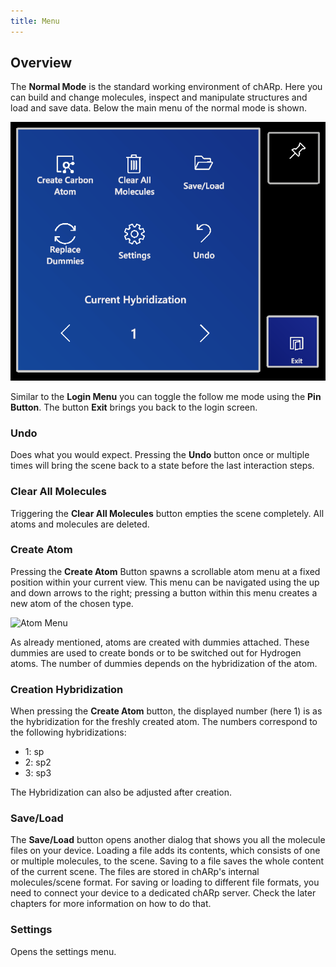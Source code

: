 ```yaml
---
title: Menu
---
```


## Overview
The **Normal Mode** is the standard working environment of chARp.
Here you can build and change molecules, inspect and manipulate structures and load and save data.
Below the main menu of the normal mode is shown.

<img src="/images/manual/normal_mode_menu.png" alt="Normal Mode Menu" class="mx-auto max-w-md" />

Similar to the **Login Menu** you can toggle the follow me mode using the **Pin Button**.
The button **Exit** brings you back to the login screen.

### Undo
Does what you would expect.
Pressing the **Undo** button once or multiple times will bring the scene back to a state before the last interaction steps.

### Clear All Molecules
Triggering the **Clear All Molecules** button empties the scene completely.
All atoms and molecules are deleted.

### Create Atom
Pressing the **Create Atom** Button spawns a scrollable atom menu at a fixed position within your current view.
This menu can be navigated using the up and down arrows to the right; pressing a button within this menu creates a new atom of the chosen type.

<img src="/images/manual/atom_menu.png" alt="Atom Menu" class="mx-auto max-w-md" />

As already mentioned, atoms are created with dummies attached.
These dummies are used to create bonds or to be switched out for Hydrogen atoms.
The number of dummies depends on the hybridization of the atom.

### Creation Hybridization
When pressing the **Create Atom** button, the displayed number (here 1) is as the hybridization for the freshly created atom.
The numbers correspond to the following hybridizations:

 * 1: sp
 * 2: sp2
 * 3: sp3

The Hybridization can also be adjusted after creation.

### Save/Load
The **Save/Load** button opens another dialog that shows you all the molecule files on your device.
Loading a file adds its contents, which consists of one or multiple molecules, to the scene.
Saving to a file saves the whole content of the current scene.
The files are stored in chARp's internal molecules/scene format.
For saving or loading to different file formats, you need to connect your device to a dedicated chARp server.
Check the later chapters for more information on how to do that.

### Settings
Opens the settings menu.